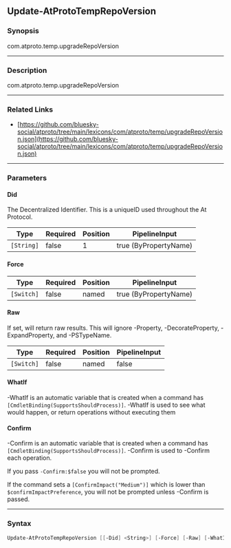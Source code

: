 Update-AtProtoTempRepoVersion
-----------------------------




### Synopsis
com.atproto.temp.upgradeRepoVersion



---


### Description

com.atproto.temp.upgradeRepoVersion



---


### Related Links
* [https://github.com/bluesky-social/atproto/tree/main/lexicons/com/atproto/temp/upgradeRepoVersion.json](https://github.com/bluesky-social/atproto/tree/main/lexicons/com/atproto/temp/upgradeRepoVersion.json)





---


### Parameters
#### **Did**

The Decentralized Identifier.  This is a uniqueID used throughout the At Protocol.






|Type      |Required|Position|PipelineInput        |
|----------|--------|--------|---------------------|
|`[String]`|false   |1       |true (ByPropertyName)|



#### **Force**




|Type      |Required|Position|PipelineInput        |
|----------|--------|--------|---------------------|
|`[Switch]`|false   |named   |true (ByPropertyName)|



#### **Raw**

If set, will return raw results. This will ignore -Property, -DecorateProperty, -ExpandProperty, and -PSTypeName.






|Type      |Required|Position|PipelineInput|
|----------|--------|--------|-------------|
|`[Switch]`|false   |named   |false        |



#### **WhatIf**
-WhatIf is an automatic variable that is created when a command has ```[CmdletBinding(SupportsShouldProcess)]```.
-WhatIf is used to see what would happen, or return operations without executing them
#### **Confirm**
-Confirm is an automatic variable that is created when a command has ```[CmdletBinding(SupportsShouldProcess)]```.
-Confirm is used to -Confirm each operation.

If you pass ```-Confirm:$false``` you will not be prompted.


If the command sets a ```[ConfirmImpact("Medium")]``` which is lower than ```$confirmImpactPreference```, you will not be prompted unless -Confirm is passed.



---


### Syntax
```PowerShell
Update-AtProtoTempRepoVersion [[-Did] <String>] [-Force] [-Raw] [-WhatIf] [-Confirm] [<CommonParameters>]
```
